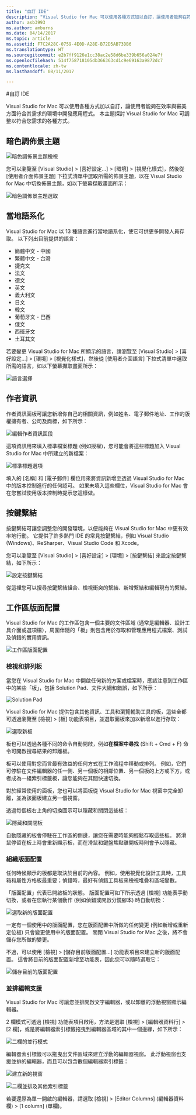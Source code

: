 ```yaml
---
title: "自訂 IDE"
description: "Visual Studio for Mac 可以使用各種方式加以自訂，讓使用者能夠在符合其效率與審美需求的環境中開發應用程式。 本主題探討 Visual Studio for Mac 可調整以符合您需求的各種方式。"
author: asb3993
ms.author: amburns
ms.date: 04/14/2017
ms.topic: article
ms.assetid: F7C2A28C-0759-4E0D-A28E-B72D5AB73DB6
ms.translationtype: HT
ms.sourcegitcommit: e2b7ff9126e1cc38ac2e58d6be339b656a024e7f
ms.openlocfilehash: 514f758718105db366363cd1c9e69163a9872dc7
ms.contentlocale: zh-tw
ms.lasthandoff: 08/11/2017

---
```


#<a name="customizing-the-ide"></a>自訂 IDE

Visual Studio for Mac 可以使用各種方式加以自訂，讓使用者能夠在效率與審美方面符合其需求的環境中開發應用程式。 本主題探討 Visual Studio for Mac 可調整以符合您需求的各種方式。

## <a name="dark-theme"></a>暗色調佈景主題

![暗色調佈景主題檢視](media/customizing-the-ide-image7a.png)

您可以瀏覽至 [Visual Studio] > [喜好設定...] > [環境] > [視覺化樣式]，然後從 [使用者介面佈景主題] 下拉式清單中選取所需的佈景主題，以在 Visual Studio for Mac 中切換佈景主題，如以下螢幕擷取畫面所示：

 ![暗色調佈景主題選取](media/customizing-the-ide-image7b.png)

## <a name="localization"></a>當地語系化

Visual Studio for Mac 以 13 種語言進行當地語系化，使它可供更多開發人員存取。 以下列出目前提供的語言：

* 簡體中文 - 中國
* 繁體中文 - 台灣
* 捷克文
* 法文
* 德文
* 英文
* 義大利文
* 日文
* 韓文
* 葡萄牙文 - 巴西
* 俄文
* 西班牙文
* 土耳其文

若要變更 Visual Studio for Mac 所顯示的語言，請瀏覽至 [Visual Studio] > [喜好設定...] > [環境] > [視覺化樣式]，然後從 [使用者介面語言] 下拉式清單中選取所需的語言，如以下螢幕擷取畫面所示：


![語言選擇](media/customizing-the-ide-image11a.png)

## <a name="author-information"></a>作者資訊

作者資訊面板可讓您新增你自己的相關資訊，例如姓名、電子郵件地址、工作的版權擁有者、公司及商標，如下所示：

 ![編輯作者資訊區段](media/customizing-the-ide-image9a.png)

這項資訊用來填入標準檔案標題 (例如授權)，您可能會將這些標題加入 Visual Studio for Mac 中所建立的新檔案：

 ![標準標題選項](media/customizing-the-ide-image8a.png)


填入的 [名稱] 和 [電子郵件] 欄位用來將資訊新增至透過 Visual Studio for Mac 中的版本控制進行的任何認可。 如果未填入這些欄位，Visual Studio for Mac 會在您嘗試使用版本控制時提示您這樣做。

## <a name="key-bindings"></a>按鍵繫結

按鍵繫結可讓您調整您的開發環境，以便能夠在 Visual Studio for Mac 中更有效率地行動。 它提供了許多熱門 IDE 的常見按鍵繫結，例如 Visual Studio (Windows)、ReSharper、Visual Studio Code 和 Xcode。

您可以瀏覽至 [Visual Studio] > [喜好設定] > [環境] > [按鍵繫結] 來設定按鍵繫結，如下所示：

 ![設定按鍵繫結](media/customizing-the-ide-image10a.png)

從這裡您可以搜尋按鍵繫結組合、檢視衝突的繫結、新增繫結和編輯現有的繫結。

## <a name="workspace-layout"></a>工作區版面配置

Visual Studio for Mac 的工作區包含一個主要的文件區域 (通常是編輯器、設計工具介面或選項檔），周圍伴隨的「板」則包含用於存取和管理應用程式檔案、測試及偵錯的實用資訊。

 ![工作區版面配置](media/customizing-the-ide-image1a.png)

### <a name="viewing-and-arranging-pads"></a>檢視和排列板

當您在 Visual Studio for Mac 中開啟任何新的方案或檔案時，應該注意到工作區中的某些「板」，包括 Solution Pad、文件大綱和錯誤，如下所示：

![Solution Pad](media/customizing-the-ide-image2a.png)

Visual Studio for Mac 提供包含其他資訊、工具和瀏覽輔助工具的板，這些全都可透過瀏覽至 [檢視] > [板] 功能表項目，並選取面板來加以新增以進行存取：

 ![選取新板](media/customizing-the-ide-image3a.png)

板也可以透過各種不同的命令自動開啟，例如**在檔案中尋找** (Shift + Cmd + F) 命令可開啟搜尋結果的卸離板。

板可以使用對您而言最有效益的任何方式在工作流程中移動或排列。 例如，它們可停駐在文件編輯器的任一側、另一個板的相鄰位置、另一個板的上方或下方，或者成為一組索引標籤板，讓您能夠在其間快速切換。

對於經常使用的面板，您也可以將面板從 Visual Studio for Mac 視窗中完全卸離，並為該面板建立另一個視窗。

透過每個板右上角的切換圖示可以隱藏和關閉這些板：

![隱藏和關閉板](media/customizing-the-ide-image5a.png)

自動隱藏的板會停駐在工作區的側邊，讓您在需要時能夠輕鬆存取這些板。 將滑鼠停留在板上時會重新顯示板，而在滑鼠和鍵盤焦點離開板時則會予以隱藏。


### <a name="organizing-layouts"></a>組織版面配置

任何時候顯示的板都是取決於目前的內容。 例如，使用視覺化設計工具時，工具箱和屬性方格板最重要；偵錯時，最好有偵錯工具板來檢視堆疊和區域變數。

「版面配置」代表已開啟板的狀態。 版面配置可如下所示透過 [檢視] 功能表手動切換，或者在您執行某個動作 (例如偵錯或開啟分鏡腳本) 時自動切換：

![選取新的版面配置](media/customizing-the-ide-image6b.png)

一定有一個使用中的版面配置，您在版面配置中所做的任何變更 (例如新增或重新定位板) 只會變更使用中的版面配置。 關閉 Visual Studio for Mac 之後，將不會儲存您所做的變更。


不過，可以使用 [檢視] > [儲存目前版面配置...] 功能表項目來建立新的版面配置。 這會將目前的版面配置新增至功能表，因此您可以隨時選取它：

![儲存目前的版面配置](media/customizing-the-ide-image6a.png)

### <a name="side-by-side-editing-support"></a>並排編輯支援

Visual Studio for Mac 可讓您並排開啟文字編輯器，或以卸離的浮動視窗顯示編輯器。

2 欄模式可透過 [檢視] 功能表項目啟用，方法是選取 [檢視] > [編輯器資料行] > [2 欄]，或是將編輯器索引標籤拖曳到編輯器區域的其中一個邊緣，如下所示：

 ![二欄的並行模式](media/customizing-the-ide-sbs.png)

編輯器索引標籤可以拖曳出文件區域來建立浮動的編輯器視窗。 此浮動視窗也支援並排的編輯器，而且可以包含數個編輯器索引標籤：

 ![建立新的視窗](media/customizing-the-ide-sbs1.png)

 ![二欄並排及其他索引標籤](media/customizing-the-ide-sbs2.png)

若要還原為單一開啟的編輯器，請選取 [檢視] > [Editor Columns] (編輯器資料欄) > [1 column] (單欄)。

